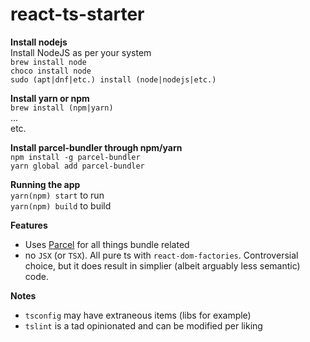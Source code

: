 # react-ts-starter  
**Install nodejs**  
Install NodeJS as per your system  
`brew install node`  
`choco install node`  
`sudo (apt|dnf|etc.) install (node|nodejs|etc.)`

**Install yarn or npm**  
`brew install (npm|yarn)`  
...  
etc.

**Install parcel-bundler through npm/yarn**  
`npm install -g parcel-bundler`  
`yarn global add parcel-bundler`  

**Running the app**  
`yarn(npm) start` to run  
`yarn(npm) build` to build  
  
**Features**  
* Uses [Parcel](https://parceljs.org/) for all things bundle related
* no `JSX` (or `TSX`). All pure ts with `react-dom-factories`. Controversial choice, but it does result in simplier (albeit arguably less semantic) code.  
  
**Notes**
* `tsconfig` may have extraneous items (libs for example)
* `tslint` is a tad opinionated and can be modified per liking
